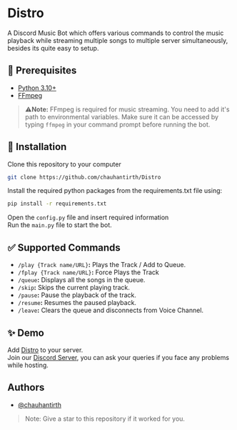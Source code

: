 
# Distro

A Discord Music Bot which offers various commands to control the music playback while streaming multiple songs to multiple server simultaneously, besides its quite easy to setup. 

## 🚧 Prerequisites

- [Python 3.10+](https://www.python.org/downloads/)
- [FFmpeg](https://ffmpeg.org/download.html)

> ⚠**Note:** FFmpeg is required for music streaming. You need to add it's path to environmental variables. Make sure it can be accessed by typing `ffmpeg` in your command prompt before running the bot.
## 📝 Installation

Clone this repository to your computer
```bash
git clone https://github.com/chauhantirth/Distro
```
Install the required python packages from the requirements.txt file using: 
```bash
pip install -r requirements.txt
```
Open the `config.py` file and insert required information\
Run the `main.py` file to start the bot.
## ✅ Supported Commands

- `/play {Track name/URL}`**:** Plays the Track / Add to Queue.
- `/fplay {Track name/URL}`**:** Force Plays the Track
- `/queue`**:** Displays all the songs in the queue.
- `/skip`**:** Skips the current playing track.
- `/pause`**:** Pause the playback of the track.
- `/resume`**:** Resumes the paused playback.
- `/leave`**:** Clears the queue and disconnects from Voice Channel.



## ✨ Demo

Add [Distro](https://discord.com/api/oauth2/authorize?client_id=932340193921491035&permissions=8&scope=applications.commands%20bot) to your server.\
Join our [Discord Server](https://discord.gg/RKBMgqwtNV), you can ask your queries if you face any problems while hosting.


## Authors

- [@chauhantirth](https://www.github.com/chauhantirth)

> Note: Give a star to this repository if it worked for you.
